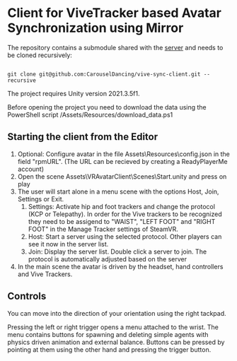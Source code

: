 # Client for ViveTracker based Avatar Synchronization using Mirror

The repository contains a submodule shared with the [server](https://github.com/CarouselDancing/vive-sync-server) and needs to be cloned recursively:

```

git clone git@github.com:CarouselDancing/vive-sync-client.git --recursive

```

The project requires Unity version 2021.3.5f1.

Before opening the project you need to download the data using the PowerShell script /Assets/Resources/download_data.ps1


## Starting the client from the Editor

1. Optional: Configure avatar in the file Assets\Resources\config.json in the field  "rpmURL". (The URL can be recieved by creating a ReadyPlayerMe account)
2. Open the scene Assets\VRAvatarClient\Scenes\Start.unity and press on play
3. The user will start alone in a menu scene with the options Host, Join, Settings or Exit.
   1. Settings: Activate hip and foot trackers and change the protocol (KCP or Telepathy). In order for the Vive trackers to be recognized they need to be assigend to "WAIST", "LEFT FOOT" and "RIGHT FOOT" in the Manage Tracker settings of SteamVR.
   2. Host: Start a server using the selected protocol. Other players can see it now in the server list.
   3. Join: Display the server list. Double click a server to join. The protocol is automatically adjusted based on the server
4. In the main scene the avatar is driven by the headset, hand controllers and Vive Trackers.

## Controls

You can move into the direction of your orientation using the right tackpad.

Pressing the left or right trigger opens a menu attached to the wrist. The menu contains buttons for spawning and deleting simple agents with physics driven animation and external balance. Buttons can be pressed by pointing at them using the other hand and pressing the trigger button. 




